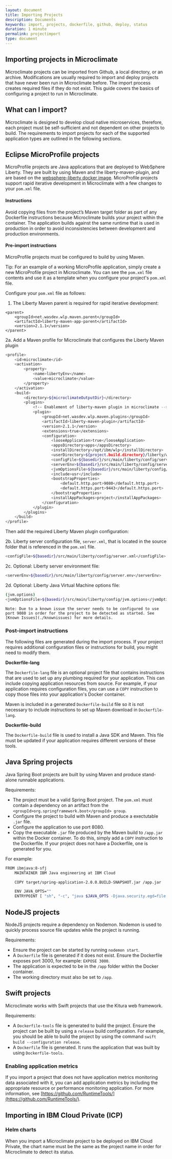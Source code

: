 ```yaml
---
layout: document
title: Importing Projects
description: Documents
keywords: import, projects, dockerfile, github, deploy, status
duration: 1 minute
permalink: projectimport
type: document
---
```


## Importing projects in Microclimate

Microclimate projects can be imported from Github, a local directory, or an archive. Modifications are usually required to import and deploy projects that have never been run in Microclimate before. The import process creates required files if they do not exist. This guide covers the basics of configuring a project to run in Microclimate.

## What can I import?

Microclimate is designed to develop cloud native microservices, therefore, each project must be self-sufficient and not dependent on other projects to build. The requirements to import projects for each of the supported application types are outlined in the following sections.

## Eclipse MicroProfile projects

MicroProfile projects are Java applications that are deployed to WebSphere Liberty. They are built by using Maven and the liberty-maven-plugin, and are based on the [websphere-liberty docker image](https://hub.docker.com/_/websphere-liberty/_).  MicroProfile projects support rapid iterative development in Microclimate with a few changes to your ```pom.xml``` file.

#### Instructions

Avoid copying files from the project’s Maven target folder as part of any Dockerfile instructions because Microclimate builds your project within the container. The application builds against the same runtime that is used in production in order to avoid inconsistencies between development and production environments.

#### Pre-import instructions

MicroProfile projects must be configured to build by using Maven.

Tip: For an example of a working MicroProfile application, simply create a new MicroProfile project in Microclimate. You can see the ```pom.xml``` file contents and use it as a template when you configure your project's ```pom.xml``` file.

Configure your ```pom.xml``` file as follows:

1. The Liberty Maven parent is required for rapid iterative development:

```
<parent>
    <groupId>net.wasdev.wlp.maven.parent</groupId>
    <artifactId>liberty-maven-app-parent</artifactId>
    <version>2.1.1</version>
</parent>
```

  2a. Add a Maven profile for Microclimate that configures the Liberty Maven plugin

  ```sh
  <profile>
      <id>microclimate</id>
      <activation>
          <property>
              <name>libertyEnv</name>
              <value>microclimate</value>
          </property>
      </activation>
      <build>
          <directory>${microclimateOutputDir}</directory>
          <plugins>
              <!-- Enablement of liberty-maven plugin in microclimate -->
              <plugin>
                  <groupId>net.wasdev.wlp.maven.plugins</groupId>
                  <artifactId>liberty-maven-plugin</artifactId>
                  <version>2.1.1</version>
                  <extensions>true</extensions>
                  <configuration>
                      <looseApplication>true</looseApplication>
                      <appsDirectory>apps</appsDirectory>
                      <installDirectory>/opt/ibm/wlp</installDirectory>
                      <userDirectory>${project.build.directory}/liberty/wlp/usr</userDirectory>
                      <configFile>${basedir}/src/main/liberty/config/server.xml</configFile>
                      <serverEnv>${basedir}/src/main/liberty/config/server.env</serverEnv>
                      <jvmOptionsFile>${basedir}/src/main/liberty/config/jvm.options</jvmOptionsFile>
                      <include>usr</include>
                      <bootstrapProperties>
                          <default.http.port>9080</default.http.port>
                          <default.https.port>9443</default.https.port>
                      </bootstrapProperties>
                      <installAppPackages>project</installAppPackages>
                  </configuration>
              </plugin>
          </plugins>
      </build>
  </profile>
  ```        

  Then add the required Liberty Maven plugin configuration:

  2b. Liberty server configuration file, ```server.xml```, that is located in the source folder that is referenced in the ```pom.xml``` file.

  ```sh      
  <configFile>${basedir}/src/main/liberty/config/server.xml</configFile>
  ```        

  2c. Optional: Liberty server environment file:

  ```sh      
  <serverEnv>${basedir}/src/main/liberty/config/server.env</serverEnv>
  ```        

  2d. Optional: Liberty Java Virtual Machine options file:

  ```sh      
  (jvm.options)
  <jvmOptionsFile>${basedir}/src/main/liberty/config/jvm.options</jvmOptionsFile>
  ```

```Note: Due to a known issue the server needs to be configured to use port 9080 in order for the project to be detected as started. See [Known Issues](./knownissues) for more details.```

### Post-import instructions

The following files are generated during the import process. If your project requires additional configuration files or instructions for build, you might need to modify them.

**Dockerfile-lang**

The `Dockerfile-lang` file is an optional project file that contains instructions that are used to set up any plumbing required for your application. This can include copying application resources from source. For example, if your application requires configuration files, you can use a `COPY` instruction to copy those files into your application's Docker container.

Maven is included in a generated `Dockerfile-build` file so it is not necessary to include instructions to set up Maven download in `Dockerfile-lang`.

**Dockerfile-build**

The `Dockerfile-build` file is used to install a Java SDK and Maven. This file must be updated if your application requires different versions of these tools.

## Java Spring projects

Java Spring Boot projects are built by using Maven and produce stand-alone runnable applications.

Requirements:

- The project must be a valid Spring Boot project. The `pom.xml` must contain a dependency on an artifact from the `<groupId>org.springframework.boot</groupId> group`.
- Configure the project to build with Maven and produce a exectutable `.jar` file.
- Configure the application to use port 8080.
- Copy the executable `.jar` file produced by the Maven build to `/app.jar` within the Docker container. To do this, simply add a `COPY` instruction to the Dockerfile. If your project does not have a Dockerfile, one is generated for you.

For example:
```sh
FROM ibmjava:8-sfj
    MAINTAINER IBM Java engineering at IBM Cloud

    COPY target/spring-application-2.0.0.BUILD-SNAPSHOT.jar /app.jar

    ENV JAVA_OPTS=""
    ENTRYPOINT [ "sh", "-c", "java $JAVA_OPTS -Djava.security.egd=file:/dev/./urandom -jar /app.jar" ]
```    

## NodeJS projects

NodeJS projects require a dependency on Nodemon. Nodemon is used to quickly process source file updates while the project is running.

Requirements:

- Ensure the project can be started by running `nodemon start`.
- A `Dockerfile` file is generated if it does not exist. Ensure the Dockerfile exposes port 3000, for example:
  `EXPOSE 3000`.
- The application is expected to be in the `/app` folder within the Docker container.
- The working directory must also be set to `/app`.

## Swift projects

Microclimate works with Swift projects that use the Kitura web framework.

Requirements:

- A `Dockerfile-tools` file is generated to build the project. Ensure the project can be built by using a `release` build configuration.
For example, you should be able to build the project by using the command
`swift build --configuration release`.
- A `Dockerfile` file is generated. It runs the application that was built by using `Dockerfile-tools`.

### Enabling application metrics
If you import a project that does not have application metrics monitoring data associated with it, you can add application metrics by including the appropriate resource or performance monitoring application. For more information, see [https://github.com/RuntimeTools/](https://github.com/RuntimeTools/).

## Importing in IBM Cloud Private (ICP)

### Helm charts
When you import a Microclimate project to be deployed on IBM Cloud Private, the chart name must be the same as the project name in order for Microclimate to detect its status.

